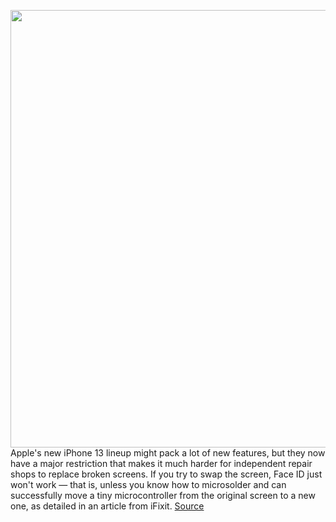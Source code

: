 <img src='https://cdn.vox-cdn.com/thumbor/NrisRZi6NTzHhNm0Jpp1LPchzgw=/0x0:1995x1330/1200x800/filters:focal(839x506:1157x824)/cdn.vox-cdn.com/uploads/chorus_image/image/70096271/vpavic_210916_untitled_0031.0.jpg' width='700px' /><br/>
Apple's new iPhone 13 lineup might pack a lot of new features, but they now have a major restriction that makes it much harder for independent repair shops to replace broken screens. If you try to swap the screen, Face ID just won't work — that is, unless you know how to microsolder and can successfully move a tiny microcontroller from the original screen to a new one, as detailed in an article from iFixit.
<a href='https://www.theverge.com/2021/11/4/22764251/iphone-13-screen-replacements-break-face-id-microsolder'> Source <a/>